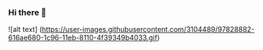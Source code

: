 ### Hi there 👋
![alt text] (https://user-images.githubusercontent.com/3104489/97828882-616ae680-1c96-11eb-8110-4f39349b4033.gif)
<!--
**theo-bash/theo-bash** is a ✨ _special_ ✨ repository because its `README.md` (this file) appears on your GitHub profile.

Here are some ideas to get you started:

- 🔭 I’m currently working on ...
- 🌱 I’m currently learning ...
- 👯 I’m looking to collaborate on ...
- 🤔 I’m looking for help with ...
- 💬 Ask me about ...
- 📫 How to reach me: ...
- 😄 Pronouns: ...
- ⚡ Fun fact: ...
-->
